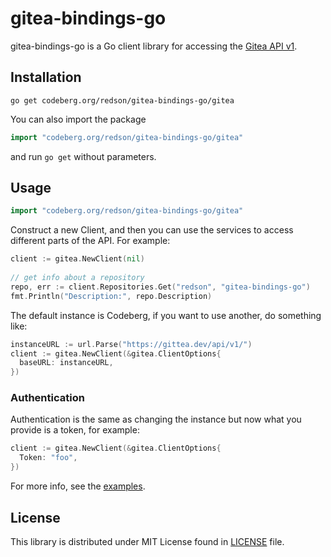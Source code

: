 # gitea-bindings-go
gitea-bindings-go is a Go client library for accessing the [Gitea API v1](https://try.gitea.io/api/swagger).

## Installation
```
go get codeberg.org/redson/gitea-bindings-go/gitea
```
You can also import the package
```go
import "codeberg.org/redson/gitea-bindings-go/gitea"
```
and run `go get` without parameters.

## Usage
```go
import "codeberg.org/redson/gitea-bindings-go/gitea"
```

Construct a new Client, and then you can use the services
to access different parts of the API. For example:
```go
client := gitea.NewClient(nil)
    
// get info about a repository
repo, err := client.Repositories.Get("redson", "gitea-bindings-go")
fmt.Println("Description:", repo.Description)
```
The default instance is Codeberg, if you want to use another, do something like:
```go
instanceURL := url.Parse("https://gittea.dev/api/v1/")
client := gitea.NewClient(&gitea.ClientOptions{
  baseURL: instanceURL,
})
```

### Authentication

Authentication is the same as changing the instance
but now what you provide is a token, for example:
```go
client := gitea.NewClient(&gitea.ClientOptions{
  Token: "foo",
})
```

For more info, see the [examples](https://codeberg.org/redson/gitea-bindings-go/src/branch/main/examples).


## License
This library is distributed under MIT License found in [LICENSE](https://codeberg.org/redson/gitea-bindings-go/src/branch/main/LICENSE) file.

